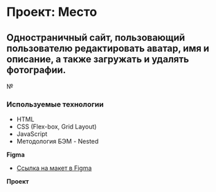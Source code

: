 # Проект: Место
## Одностраничный сайт, пользовающий пользователю редактировать аватар, имя и описание, а также загружать и удалять фотографии.
№
### Используемые технологии

* HTML
* CSS (Flex-box, Grid Layout)
* JavaScript
* Методология БЭМ - Nested

**Figma**

* [Ссылка на макет в Figma](https://www.figma.com/file/2cn9N9jSkmxD84oJik7xL7/JavaScript.-Sprint-4?node-id=0%3A1)

**Проект**





